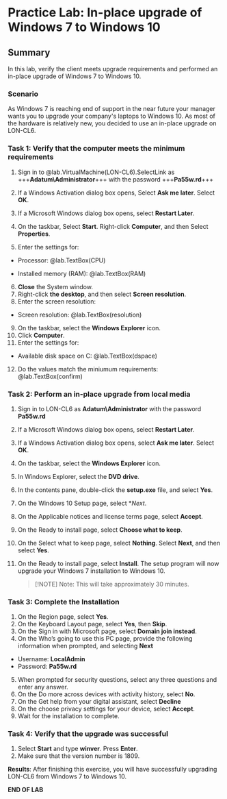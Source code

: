 # Practice Lab: In-place upgrade of Windows 7 to Windows 10 

## Summary
In this lab, verify the client meets upgrade requirements and performed an in-place upgrade of Windows 7 to Windows 10.


### Scenario
As Windows 7 is reaching end of support in the near future your manager wants you to upgrade your company's laptops to Windows 10. As most of the hardware is relatively new, you decided to use an in-place upgrade on LON-CL6.


### Task 1: Verify that the computer meets the minimum requirements
1.  Sign in to @lab.VirtualMachine(LON-CL6).SelectLink as +++**Adatum\\Administrator**+++ with the password +++**Pa55w.rd**+++

2.  If a Windows Activation dialog box opens, Select **Ask me later**. Select
    **OK**.

3.  If a Microsoft Windows dialog box opens, select **Restart Later**.

4.  On the taskbar, Select **Start**. Right-click **Computer**, and then Select
    **Properties**.
5.  Enter the settings for:

   -  Processor: @lab.TextBox(CPU)

   -  Installed memory (RAM): @lab.TextBox(RAM)

6.  **Close** the System window.
7.  Right-click **the desktop**, and then select **Screen resolution**.
8.  Enter the screen resolution:

   -  Screen resolution: @lab.TextBox(resolution)

9.  On the taskbar, select the **Windows Explorer** icon.
10.  Click **Computer**.
11.  Enter the settings for:

   -  Available disk space on C: @lab.TextBox(dspace)
   
12. Do the values match the miniumum requirements: @lab.TextBox(confirm)

### Task 2: Perform an in-place upgrade from local media
1.  Sign in to LON-CL6 as **Adatum\\Administrator** with the password **Pa55w.rd**
2.  If a Microsoft Windows dialog box opens, select **Restart Later**.
3.  If a Windows Activation dialog box opens, select **Ask me later**. Select
    **OK**.
4.  On the taskbar, select the **Windows Explorer** icon.
5.  In Windows Explorer, select the **DVD drive**.
6.  In the contents pane, double-click the **setup.exe** file, and select **Yes**.
7.  On the Windows 10 Setup page, select **Next*.
8.  On the Applicable notices and license terms page, select **Accept**.
9. On the Ready to install page, select **Choose what to keep**.
10. On the Select what to keep page, select **Nothing**. Select **Next**, and then
    select **Yes**.
11. On the Ready to install page, select **Install**. The setup program will now upgrade your Windows 7 installation to Windows 10. 

    >[!NOTE] Note: This will take approximately 30 minutes.

### Task 3: Complete the Installation
1. On the Region page, select **Yes**.
2. On the Keyboard Layout page, select **Yes**, then **Skip**.
3. On the Sign in with Microsoft page, select **Domain join instead**.
4. On the Who’s going to use this PC page, provide the following information when prompted, and selecting **Next**
-   Username: **LocalAdmin**
-   Password: **Pa55w.rd**
5. When prompted for security questions, select any three questions and enter any answer.
6. On the Do more across devices with activity history, select **No**.
7. On the Get help from your digital assistant, select **Decline**
8. On the choose privacy settings for your device, select **Accept**.
9. Wait for the installation to complete.

### Task 4: Verify that the upgrade was successful 
1.  Select **Start** and type **winver**. Press **Enter**.
2.  Make sure that the version number is 1809.


**Results**: After finishing this exercise, you will have successfully upgrading LON-CL6 from Windows 7 to Windows 10. 

**END OF LAB**
